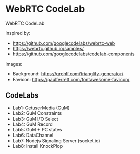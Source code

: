 # WebRTC CodeLab
WebRTC CodeLab

Inspired by:

* https://github.com/googlecodelabs/webrtc-web
* https://webrtc.github.io/samples/
* https://github.com/googlecodelabs/codelab-components

Images:

* Background: https://qrohlf.com/trianglify-generator/
* Favicon: https://paulferrett.com/fontawesome-favicon/

## CodeLabs
* Lab1: GetuserMedia (GuM)
* Lab2: GuM Constraints
* Lab3: GuM I/O Select
* Lab4: GuM Record
* Lab5: GuM + PC states
* Lab6: DataChannel
* Lab7: Nodejs Signaling Server (socket.io)
* Lab8: Install KnockPlop
